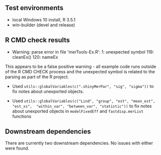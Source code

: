 ## Test environments
* local Windows 10 install, R 3.5.1
* win-builder (devel and release)

## R CMD check results
* Warning: parse error in file 'merTools-Ex.R':
  1: unexpected symbol
  119: cleanEx()
  120: nameEx 

This appears to be a false positive warning - all example code runs outside of 
the R CMD CHECK process and the unexpected symbol is related to the parsing as 
part of the R project.

* Used `utils::globalVariables(c(".shinyMerPar", "sig", "sigma"))` to fix notes
  about unexported objects.

* Used `utils::globalVariables(c("Lind", "group", "est", "mean_est", "est_ss", 
                                "within_var", "between_var", "statistic"))` 
    to fix notes about unexported objects in `modelFixedEff` and 
    `fastdisp.merList` functions

## Downstream dependencies
There are currently two downstream dependencies. No issues with either were 
found.
